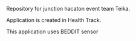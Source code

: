 Repository for junction hacaton event team Teika. 

Application is created in Health Track.

This application uses BEDDIT sensor
